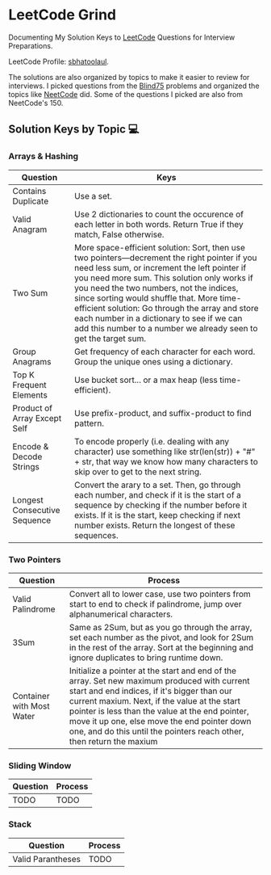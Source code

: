 # LeetCode Grind
Documenting My Solution Keys to [LeetCode](https://leetcode.com/) Questions for Interview Preparations.

LeetCode Profile: [sbhatoolaul](https://leetcode.com/sbhatoolaul/).

The solutions are also organized by topics to make it easier to review for interviews. I picked questions from the [Blind75](https://leetcode.com/discuss/general-discussion/460599/blind-75-leetcode-questions) problems and organized the topics like [NeetCode](https://neetcode.io/) did. Some of the questions I picked are also from NeetCode's 150.


## Solution Keys by Topic 💻

### Arrays & Hashing
| Question                      | Keys           |
| ----------------------------- | ------------- |
| Contains Duplicate            | Use a set.   |
| Valid Anagram                 | Use 2 dictionaries to count the occurence of each letter in both words. Return True if they match, False otherwise. |
| Two Sum                       |  More space-efficient solution: Sort, then use two pointers—decrement the right pointer if you need less sum, or increment the left pointer if you need more sum. This solution only works if you need the two numbers, not the indices, since sorting would shuffle that. More time-efficient solution: Go through the array and store each number in a dictionary to see if we can add this number to a number we already seen to get the target sum.  |
| Group Anagrams                | Get frequency of each character for each word. Group the unique ones using a dictionary. |
| Top K Frequent Elements       | Use bucket sort... or a max heap (less time-efficient). |
| Product of Array Except Self  | Use prefix-product, and suffix-product to find pattern. |
| Encode & Decode Strings       | To encode properly (i.e. dealing with any character) use something like str(len(str)) + "#" + str, that way we know how many characters to skip over to get to the next string. |
| Longest Consecutive Sequence  | Convert the arary to a set. Then, go through each number, and check if it is the start of a sequence by checking if the number before it exists. If it is the start, keep checking if next number exists. Return the longest of these sequences. |

### Two Pointers
| Question                      | Process       |
| ----------------------------- | ------------- |
| Valid Palindrome              | Convert all to lower case, use two pointers from start to end to check if palindrome, jump over alphanumerical characters. |
| 3Sum                          | Same as 2Sum, but as you go through the array, set each number as the pivot, and look for 2Sum in the rest of the array. Sort at the beginning and ignore duplicates to bring runtime down.  |
| Container with Most Water     | Initialize a pointer at the start and end of the array. Set new maximum produced with current start and end indices, if it's bigger than our current maxium. Next, if the value at the start pointer is less than the value at the end pointer, move it up one, else move the end pointer down one, and do this until the pointers reach other, then return the maxium 


### Sliding Window
| Question                      | Process       |
| ----------------------------- | ------------- |
| TODO                          | TODO |


### Stack
| Question                      | Process       |
| ----------------------------- | ------------- |
| Valid Parantheses             | TODO |